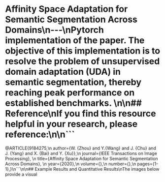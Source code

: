 #  Affinity Space Adaptation for Semantic Segmentation Across Domains\n---\nPytorch implementation of the paper. The objective of this implementation is to resolve the problem of unsupervised domain adaptation (UDA) in semantic segmentation, thereby reaching peak performance on established benchmarks. \n\n## Reference\nIf you find this resource helpful in your research, please reference:\n\n```
@ARTICLE{9184275,\n  author={W. {Zhou} and Y.{Wang} and J. {Chu} and J. {Yang} and X. {Bai} and Y. {Xu}},\n  journal={IEEE Transactions on Image Processing}, \n  title={Affinity Space Adaptation for Semantic Segmentation Across Domains}, \n  year={2020},\n  volume={},\n  number={},\n  pages={1-1},}\n```\n\n## Example Results and Quantitative Results\nThe images below provide a visual